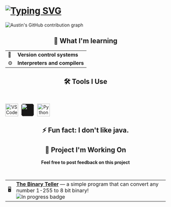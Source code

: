 # [![Typing SVG](https://readme-typing-svg.demolab.com/?lines=👋+Hi,+I'm+Nerd1029&size=30)](https://git.io/typing-svg)

![Austin's GitHub contribution graph](https://activity-graph.vercel.app/graph?username=nerd1029&theme=react-dark&hide_border=true&custom_title=GitHub%20Activity)

<h2 align="center"> 🌱 What I'm learning </h2>

<table align="center">
    <td>🔄</td>
    <td><strong>Version control systems</strong></td>
  </tr>
  <tr>
    <td>⚙️</td>
    <td><strong>Interpreters and compilers</strong></td>
  </tr>
</table>

<h2 align="center"> 🛠️ Tools I Use </h2>

<br>

<p align="center" style="display:flex; flex-wrap: wrap; gap: 10px; align-items: center;">
  <img src="https://cdn.jsdelivr.net/gh/devicons/devicon/icons/vscode/vscode-original.svg" alt="VSCode" width="40" height="40"/>
  <img src="https://github.githubassets.com/images/modules/logos_page/GitHub-Mark.png" alt="GitHub" width="40" height="40" style="background:#181717; border-radius:8px;"/>
  <img src="https://cdn.jsdelivr.net/gh/devicons/devicon/icons/python/python-original.svg" alt="Python" width="40" height="40"/>
</p>

<h2 align="center"> ⚡ Fun fact: I don't like java. </h2>

<h2 align="center">🧩 Project I'm Working On</h2>

<p align="center">
   <strong>Feel free to post feedback on this project</strong>
</p>

<br>

<table align="center">
  <tr>
    <td>🖥️</td>
    <td>
      <strong><a href="(https://github.com/Nerd1029/The-Binary-Teller)">The Binary Teller</a></strong>  
      — a simple program that can convert any number 1-255 to 8 bit binary!
      <br>
      <img src="https://img.shields.io/badge/status-in%20progress-yellow?style=flat-square" alt="In progress badge"/>
</table>
  </a>
</p>
